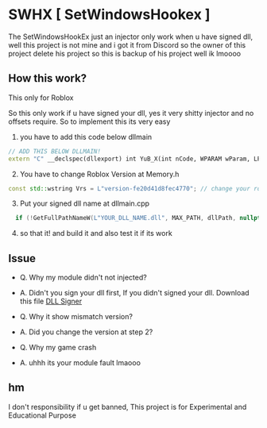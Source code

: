 # SWHX [ SetWindowsHookex ]

The SetWindowsHookEx just an injector only work when u have signed dll, well this project is not mine and i got it from Discord
so the owner of this project delete his project so this is backup of his project well ik lmoooo

## How this work?

This only for Roblox

So this only work if u have signed your dll, yes it very shitty injector and no offsets require. So to implement this its very easy

1. you have to add this code below dllmain

```cpp
// ADD THIS BELOW DLLMAIN!
extern "C" __declspec(dllexport) int YuB_X(int nCode, WPARAM wParam, LPARAM lParam) { return CallNextHookEx(NULL, nCode, wParam, lParam); }

```

2. You have to change Roblox Version at Memory.h

```cpp
const std::wstring Vrs = L"version-fe20d41d8fec4770"; // change your roblox version if updated
```

3. Put your signed dll name at dllmain.cpp

```cpp
  if (!GetFullPathNameW(L"YOUR_DLL_NAME.dll", MAX_PATH, dllPath, nullptr)) // CHANGE YOUR DLL NAME
```

4. so that it! and build it and also test it if its work

## Issue

- Q. Why my module didn't not injected?
- A. Didn't you sign your dll first, If you didn't signed your dll. Download this file [DLL Signer](https://v3rm.net/threads/new-injection-method-reupload.22751/)

- Q. Why it show mismatch version?
- A. Did you change the version at step 2?

- Q. Why my game crash
- A. uhhh its your module fault lmaooo

## hm

I don't responsibility if u get banned, This project is for Experimental and Educational Purpose
